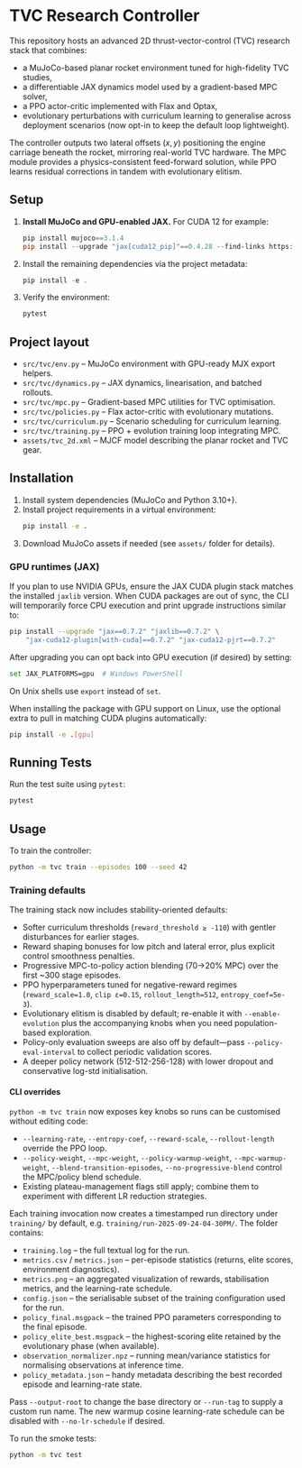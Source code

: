 # TVC Research Controller

This repository hosts an advanced 2D thrust-vector-control (TVC) research stack
that combines:

- a MuJoCo-based planar rocket environment tuned for high-fidelity TVC studies,
- a differentiable JAX dynamics model used by a gradient-based MPC solver,
- a PPO actor-critic implemented with Flax and Optax,
- evolutionary perturbations with curriculum learning to generalise across
   deployment scenarios (now opt-in to keep the default loop lightweight).

The controller outputs two lateral offsets $(x, y)$ positioning the engine
carriage beneath the rocket, mirroring real-world TVC hardware. The MPC module
provides a physics-consistent feed-forward solution, while PPO learns residual
corrections in tandem with evolutionary elitism.

## Setup

1. **Install MuJoCo and GPU-enabled JAX.** For CUDA 12 for example:

   ```powershell
   pip install mujoco==3.1.4
   pip install --upgrade "jax[cuda12_pip]"==0.4.28 --find-links https://storage.googleapis.com/jax-releases/jax_cuda_releases.html
   ```

2. Install the remaining dependencies via the project metadata:

   ```powershell
   pip install -e .
   ```

3. Verify the environment:

   ```powershell
   pytest
   ```

## Project layout

- `src/tvc/env.py` – MuJoCo environment with GPU-ready MJX export helpers.
- `src/tvc/dynamics.py` – JAX dynamics, linearisation, and batched rollouts.
- `src/tvc/mpc.py` – Gradient-based MPC utilities for TVC optimisation.
- `src/tvc/policies.py` – Flax actor-critic with evolutionary mutations.
- `src/tvc/curriculum.py` – Scenario scheduling for curriculum learning.
- `src/tvc/training.py` – PPO + evolution training loop integrating MPC.
- `assets/tvc_2d.xml` – MJCF model describing the planar rocket and TVC gear.

## Installation

1. Install system dependencies (MuJoCo and Python 3.10+).
2. Install project requirements in a virtual environment:
   ```bash
   pip install -e .
   ```
3. Download MuJoCo assets if needed (see `assets/` folder for details).

### GPU runtimes (JAX)

If you plan to use NVIDIA GPUs, ensure the JAX CUDA plugin stack matches the
installed `jaxlib` version. When CUDA packages are out of sync, the CLI will
temporarily force CPU execution and print upgrade instructions similar to:

```bash
pip install --upgrade "jax==0.7.2" "jaxlib==0.7.2" \
    "jax-cuda12-plugin[with-cuda]==0.7.2" "jax-cuda12-pjrt==0.7.2"
```

After upgrading you can opt back into GPU execution (if desired) by setting:

```bash
set JAX_PLATFORMS=gpu  # Windows PowerShell
```

On Unix shells use `export` instead of `set`.

When installing the package with GPU support on Linux, use the optional extra to
pull in matching CUDA plugins automatically:

```bash
pip install -e .[gpu]
```

## Running Tests

Run the test suite using `pytest`:

```bash
pytest
```

## Usage

To train the controller:

```bash
python -m tvc train --episodes 100 --seed 42
```

### Training defaults

The training stack now includes stability-oriented defaults:

- Softer curriculum thresholds (`reward_threshold ≥ -110`) with gentler disturbances for earlier stages.
- Reward shaping bonuses for low pitch and lateral error, plus explicit control smoothness penalties.
- Progressive MPC-to-policy action blending (70→20% MPC) over the first ~300 stage episodes.
- PPO hyperparameters tuned for negative-reward regimes (`reward_scale=1.0`, `clip ε=0.15`, `rollout_length=512`, `entropy_coef=5e-3`).
- Evolutionary elitism is disabled by default; re-enable it with `--enable-evolution` plus the accompanying knobs when you need population-based exploration.
- Policy-only evaluation sweeps are also off by default—pass `--policy-eval-interval` to collect periodic validation scores.
- A deeper policy network (512-512-256-128) with lower dropout and conservative log-std initialisation.

#### CLI overrides

`python -m tvc train` now exposes key knobs so runs can be customised without editing code:

- `--learning-rate`, `--entropy-coef`, `--reward-scale`, `--rollout-length` override the PPO loop.
- `--policy-weight`, `--mpc-weight`, `--policy-warmup-weight`, `--mpc-warmup-weight`, `--blend-transition-episodes`, `--no-progressive-blend` control the MPC/policy blend schedule.
- Existing plateau-management flags still apply; combine them to experiment with different LR reduction strategies.

Each training invocation now creates a timestamped run directory under `training/` by default, e.g. `training/run-2025-09-24-04-30PM/`. The folder contains:

- `training.log` – the full textual log for the run.
- `metrics.csv` / `metrics.json` – per-episode statistics (returns, elite scores, environment diagnostics).
- `metrics.png` – an aggregated visualization of rewards, stabilisation metrics, and the learning-rate schedule.
- `config.json` – the serialisable subset of the training configuration used for the run.
- `policy_final.msgpack` – the trained PPO parameters corresponding to the final episode.
- `policy_elite_best.msgpack` – the highest-scoring elite retained by the evolutionary phase (when available).
- `observation_normalizer.npz` – running mean/variance statistics for normalising observations at inference time.
- `policy_metadata.json` – handy metadata describing the best recorded episode and learning-rate state.

Pass `--output-root` to change the base directory or `--run-tag` to supply a custom run name. The new warmup cosine learning-rate schedule can be disabled with `--no-lr-schedule` if desired.

To run the smoke tests:

```bash
python -m tvc test
```
